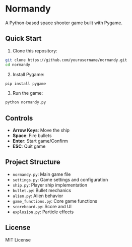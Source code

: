 # Normandy

A Python-based space shooter game built with Pygame.

## Quick Start

1. Clone this repository:
```bash
git clone https://github.com/yourusername/normandy.git
cd normandy
```

2. Install Pygame:
```bash
pip install pygame
```

3. Run the game:
```bash
python normandy.py
```

## Controls

- **Arrow Keys**: Move the ship
- **Space**: Fire bullets
- **Enter**: Start game/Confirm
- **ESC**: Quit game

## Project Structure

- `normandy.py`: Main game file
- `settings.py`: Game settings and configuration
- `ship.py`: Player ship implementation
- `bullet.py`: Bullet mechanics
- `alien.py`: Alien behavior
- `game_functions.py`: Core game functions
- `scoreboard.py`: Score and UI
- `explosion.py`: Particle effects

## License

MIT License
